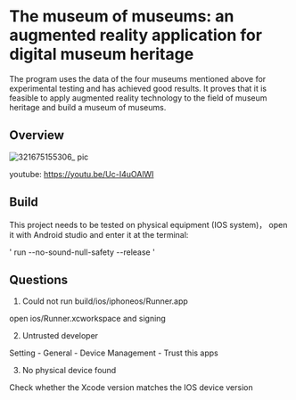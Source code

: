 # The museum of museums: an augmented reality application for digital museum heritage 

The program uses the data of the four museums mentioned above for experimental testing and has achieved good results. It proves that it is feasible to apply augmented reality technology to the field of museum heritage and build a museum of museums.


## Overview

![321675155306_ pic](https://user-images.githubusercontent.com/99146042/215713756-ac069c8b-a43d-48f9-a414-78eeba6d3ed9.jpg)

youtube: https://youtu.be/Uc-I4uOAlWI

## Build

This project needs to be tested on physical equipment (IOS system)，
open it with Android studio and enter it at the terminal:

'
 run --no-sound-null-safety --release
'



## Questions

1. Could not run build/ios/iphoneos/Runner.app

 open ios/Runner.xcworkspace and signing
 
2. Untrusted developer

Setting - General - Device Management - Trust this apps

3. No physical device found

Check whether the Xcode version matches the IOS device version


